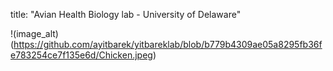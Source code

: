 title: "Avian Health Biology lab - University of Delaware"

!(image_alt)(https://github.com/ayitbarek/yitbareklab/blob/b779b4309ae05a8295fb36fe783254ce7f135e6d/Chicken.jpeg)
